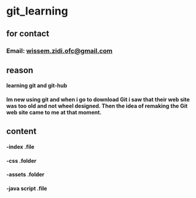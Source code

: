 # git_learning

## for contact
### Email: wissem.zidi.ofc@gmail.com



## reason
#### learning git and git-hub
#### Im new using git and when i go to download Git i saw that their web site was too old and not wheel designed. Then the idea of remaking the Git web site came to me at that moment.



## content
#### -index .file
#### -css .folder
#### -assets .folder
#### -java script .file

